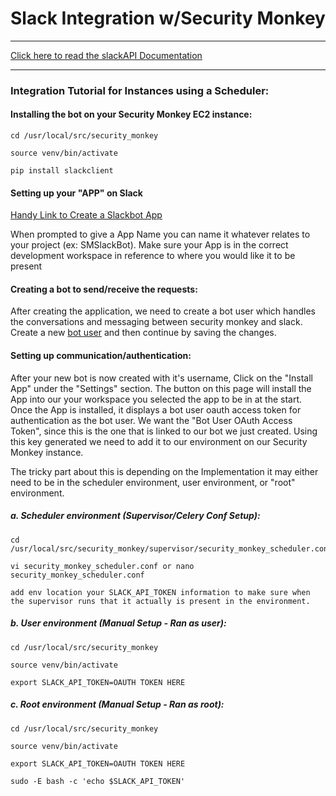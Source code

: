 # Slack Integration w/Security Monkey

---

[Click here to read the slackAPI Documentation](https://api.slack.com/#read_the_docs)

---

### Integration Tutorial for Instances using a Scheduler:

#### Installing the bot on your Security Monkey EC2 instance:

```
cd /usr/local/src/security_monkey
```

```
source venv/bin/activate
```

```
pip install slackclient
```

#### Setting up your "APP" on Slack

[Handy Link to Create a Slackbot App](https://api.slack.com/apps/new)

When prompted to give a App Name you can name it whatever relates to your project (ex: SMSlackBot).
Make sure your App is in the correct development workspace in reference to where you would like it to be present

#### Creating a bot to send/receive the requests:

After creating the application, we need to create a bot user which handles the conversations and messaging between security monkey and slack. Create a new [bot user](https://api.slack.com/bot-users) and then continue by saving the changes.

#### Setting up communication/authentication:

After your new bot is now created with it's username, Click on the "Install App" under the "Settings" section. The button on this page will install the App into our your workspace you selected the app to be in at the start. Once the App is installed, it displays a bot user oauth access token for authentication as the bot user. We want the "Bot User OAuth Access Token", since this is the one that is linked to our bot we just created. Using this key generated we need to add it to our environment on our Security Monkey instance.

The tricky part about this is depending on the Implementation it may either need to be in the scheduler environment, user environment, or "root" environment.

##### a. Scheduler environment (Supervisor/Celery Conf Setup):

```
cd /usr/local/src/security_monkey/supervisor/security_monkey_scheduler.conf
```

```
vi security_monkey_scheduler.conf or nano 
security_monkey_scheduler.conf
```

```
add env location your SLACK_API_TOKEN information to make sure when the supervisor runs that it actually is present in the environment.
```

##### b. User environment (Manual Setup - Ran as user):

```
cd /usr/local/src/security_monkey
```

```
source venv/bin/activate
```

```
export SLACK_API_TOKEN=OAUTH TOKEN HERE
```

##### c. Root environment (Manual Setup - Ran as root):

```
cd /usr/local/src/security_monkey
```

```
source venv/bin/activate
```

```
export SLACK_API_TOKEN=OAUTH TOKEN HERE
```

```
sudo -E bash -c 'echo $SLACK_API_TOKEN'
```
